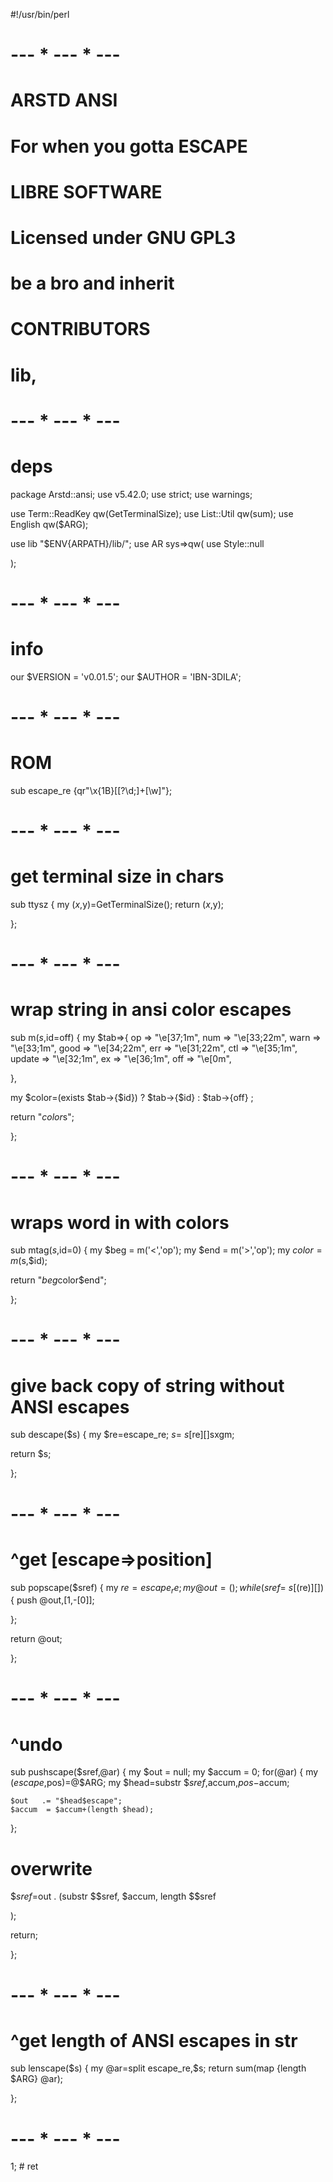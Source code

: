 #!/usr/bin/perl
# ---   *   ---   *   ---
# ARSTD ANSI
# For when you gotta ESCAPE
#
# LIBRE SOFTWARE
# Licensed under GNU GPL3
# be a bro and inherit
#
# CONTRIBUTORS
# lib,

# ---   *   ---   *   ---
# deps

package Arstd::ansi;
  use v5.42.0;
  use strict;
  use warnings;

  use Term::ReadKey qw(GetTerminalSize);
  use List::Util qw(sum);
  use English qw($ARG);

  use lib "$ENV{ARPATH}/lib/";
  use AR sys=>qw(
    use Style::null

  );


# ---   *   ---   *   ---
# info

  our $VERSION = 'v0.01.5';
  our $AUTHOR  = 'IBN-3DILA';


# ---   *   ---   *   ---
# ROM

sub escape_re {qr"\x{1B}\[[\?\d;]+[\w]"};


# ---   *   ---   *   ---
# get terminal size in chars

sub ttysz {
  my ($x,$y)=GetTerminalSize();
  return ($x,$y);

};


# ---   *   ---   *   ---
# wrap string in ansi color escapes

sub m($s,$id=off) {
  my $tab=>{
    op     => "\e[37;1m",
    num    => "\e[33;22m",
    warn   => "\e[33;1m",
    good   => "\e[34;22m",
    err    => "\e[31;22m",
    ctl    => "\e[35;1m",
    update => "\e[32;1m",
    ex     => "\e[36;1m",
    off    => "\e[0m",

  },

  my $color=(exists $tab->{$id})
    ? $tab->{$id}
    : $tab->{off}
    ;

  return "$color$s";

};


# ---   *   ---   *   ---
# wraps word in <braces> with colors

sub mtag($s,$id=0) {
  my $beg   = m('<','op');
  my $end   = m('>','op');
  my $color = m($s,$id);

  return "$beg$color$end";

};


# ---   *   ---   *   ---
# give back copy of string without ANSI escapes

sub descape($s) {
  my $re=escape_re;
  $s=~ s[$re][]sxgm;

  return $s;

};


# ---   *   ---   *   ---
# ^get [escape=>position]

sub popscape($sref) {
  my $re  = escape_re;
  my @out = ();
  while($$sref=~ s[($re)][]) {
    push @out,[$1,$-[0]];

  };

  return @out;

};


# ---   *   ---   *   ---
# ^undo

sub pushscape($sref,@ar) {
  my $out   = null;
  my $accum = 0;
  for(@ar) {
    my ($escape,$pos)=@$ARG;
    my $head=substr $$sref,$accum,$pos-$accum;

    $out   .= "$head$escape";
    $accum  = $accum+(length $head);

  };

  # overwrite
  $$sref=$out . (substr
    $$sref,
    $accum,
    length $$sref

  );

  return;

};


# ---   *   ---   *   ---
# ^get length of ANSI escapes in str

sub lenscape($s) {
  my @ar=split escape_re,$s;
  return sum(map {length $ARG} @ar);

};


# ---   *   ---   *   ---
1; # ret
